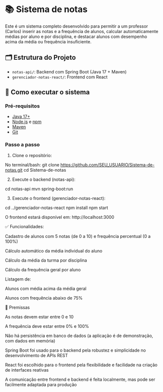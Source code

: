 # 📚 Sistema de notas

Este é um sistema completo desenvolvido para permitir a um professor (Carlos) inserir as notas e a frequência de alunos, calcular automaticamente médias por aluno e por disciplina, e destacar alunos com desempenho acima da média ou frequência insuficiente.

## 🗂 Estrutura do Projeto

- `notas-api/`: Backend com Spring Boot (Java 17 + Maven)
- `gerenciador-notas-react/`: Frontend com React

## 🚀 Como executar o sistema

### Pré-requisitos

- [Java 17+](https://adoptium.net/)
- [Node.js](https://nodejs.org/) e [npm](https://www.npmjs.com/)
- [Maven](https://maven.apache.org/)
- [Git](https://git-scm.com/)

### Passo a passo

1. Clone o repositório:

No terminal/bash:
git clone https://github.com/SEU_USUARIO/Sistema-de-notas.git
cd Sistema-de-notas

2. Execute o backend (notas-api):

cd notas-api
mvn spring-boot:run

3. Execute o frontend (gerenciador-notas-react):

cd ../gerenciador-notas-react
npm install
npm start

O frontend estará disponível em: http://localhost:3000

✅ Funcionalidades:

Cadastro de alunos com 5 notas (de 0 a 10) e frequência percentual (0 a 100%)

Cálculo automático da média individual do aluno

Cálculo da média da turma por disciplina

Cálculo da frequência geral por aluno

Listagem de:

Alunos com média acima da média geral

Alunos com frequência abaixo de 75%

📌 Premissas

As notas devem estar entre 0 e 10

A frequência deve estar entre 0% e 100%

Não há persistência em banco de dados (a aplicação é de demonstração, com dados em memória)

Spring Boot foi usado para o backend pela robustez e simplicidade no desenvolvimento de APIs REST

React foi escolhido para o frontend pela flexibilidade e facilidade na criação de interfaces reativas

A comunicação entre frontend e backend é feita localmente, mas pode ser facilmente adaptada para produção
